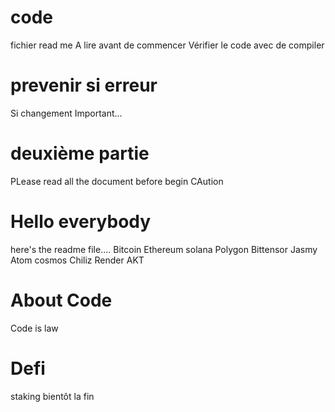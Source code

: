 # code
fichier read me
A lire avant de commencer
Vérifier le code avec de compiler
# prevenir si erreur
Si changement
Important...
# deuxième partie
PLease read all the document before begin
CAution
# Hello everybody
here's the readme file....
Bitcoin
Ethereum
solana
Polygon
Bittensor
Jasmy
Atom cosmos
Chiliz
Render
AKT
# About Code
Code is law
# Defi
staking
bientôt la fin
